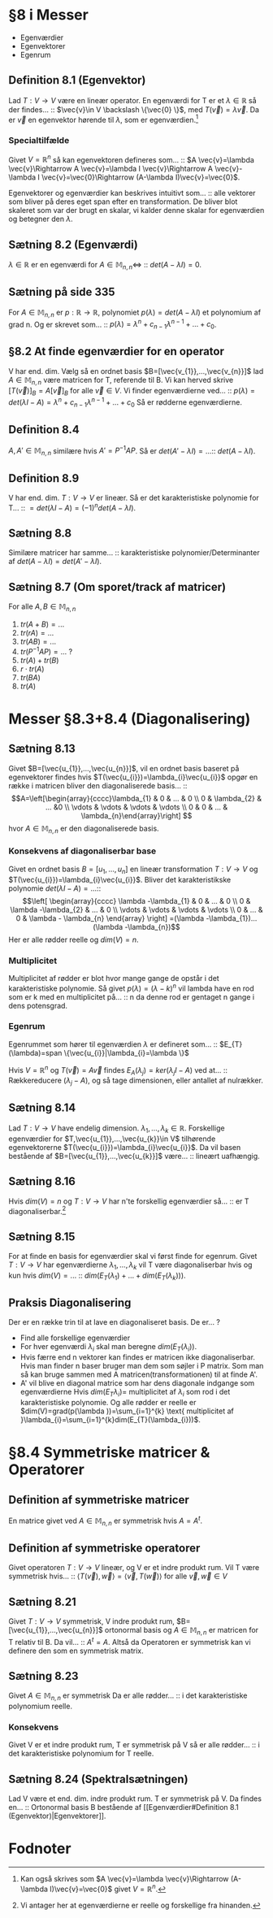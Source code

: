 # §8 i Messer
- Egenværdier
- Egenvektorer
- Egenrum
## Definition 8.1 (Egenvektor)
Lad $T:V \to V$ være en lineær operator. En egenværdi for T er et $\lambda \in \mathbb{R}$ så der findes... :: $\vec{v}\in V \backslash \{\vec{0} \}$, med $T(\vec{v})=\lambda \vec{v}$. Da er $\vec{v}$ en egenvektor hørende til $\lambda$, som er egenværdien.[^1]
<!--SR:!2023-01-15,3,250-->

### Specialtilfælde
Givet $V=\mathbb{R}^{n}$ så kan egenvektoren defineres som... :: $A \vec{v}=\lambda \vec{v}\Rightarrow A \vec{v}=\lambda I \vec{v}\Rightarrow A \vec{v}-\lambda I \vec{v}=\vec{0}\Rightarrow (A-\lambda I)\vec{v}=\vec{0}$.
<!--SR:!2023-01-17,4,276-->

Egenvektorer og egenværdier kan beskrives intuitivt som... :: alle vektorer som bliver på deres eget span efter en transformation. De bliver blot skaleret som var der brugt en skalar, vi kalder denne skalar for egenværdien og betegner den $\lambda$.
<!--SR:!2023-01-16,4,272-->

## Sætning 8.2 (Egenværdi)
$\lambda \in \mathbb{R}$ er en egenværdi for $A \in \mathbb{M}_{n,n}\Leftrightarrow$ :: $det(A-\lambda I)=0$.
<!--SR:!2023-01-16,4,272-->

## Sætning på side 335
For $A \in \mathbb{M}_{n,n}$ er $p:\mathbb{R}\to \mathbb{R}$, polynomiet $p(\lambda )=det(A-\lambda I)$ et polynomium af grad n. Og er skrevet som... :: $p(\lambda )=\lambda ^{n}+c_{n-1}\lambda ^{n-1}+...+c_{0}$.
<!--SR:!2023-01-16,4,270-->

## §8.2 At finde egenværdier for en operator
V har end. dim. Vælg så en ordnet basis $B=[\vec{v_{1}},...,\vec{v_{n}}]$ lad $A \in \mathbb{M}_{n,n}$ være matricen for T, referende til B. Vi kan herved skrive $[T(\vec{v})]_{B}=A [\vec{v}]_{B}$ for alle $\vec{v}\in V$. Vi finder egenværdierne ved... :: $p(\lambda )=det(\lambda I-A)=\lambda ^{n}+c_{n-1 }\lambda ^{n-1}+...+c_{0}$  Så er rødderne egenværdierne.
<!--SR:!2023-01-17,4,276-->

## Definition 8.4
$A,A' \in \mathbb{M}_{n,n}$ similære hvis $A'=P^{-1}AP$. Så er $det(A'-\lambda I)=...$:: $det(A-\lambda I)$.
<!--SR:!2023-01-16,3,256-->

## Definition 8.9
V har end. dim. $T:V \to V$ er lineær. Så er det karakteristiske polynomie for T... :: $=det(\lambda I-A)=(-1)^{n}det(A-\lambda I)$.
<!--SR:!2023-01-15,3,250-->

## Sætning 8.8
Similære matricer har samme... :: karakteristiske polynomier/Determinanter af $det(A-\lambda I)=det(A'-\lambda I)$.
<!--SR:!2023-01-16,4,272-->

## Sætning 8.7 (Om sporet/track af matricer)
For alle $A,B \in \mathbb{M}_{n,n}$
1. $tr(A+B)=...$
2. $tr(rA)=...$
3. $tr(AB)=...$
4. $tr(P^{-1}AP)=...$
?
1. $tr(A)+tr(B)$
2. $r \cdot tr(A)$
3. $tr(BA)$
4. $tr(A)$
<!--SR:!2023-01-17,4,276-->

# Messer §8.3+8.4 (Diagonalisering)
## Sætning 8.13
Givet $B=[\vec{u_{1}},...,\vec{u_{n}}]$, vil en ordnet basis baseret på egenvektorer findes hvis $T(\vec{u_{i}})=\lambda_{i}\vec{u_{i}}$ opgør en række i matricen bliver den diagonaliserede basis... :: $$A=\left[\begin{array}{cccc}\lambda_{1} & 0 & ... & 0 \\ 0 & \lambda_{2} & ... &0 \\ \vdots & \vdots & \vdots & \vdots \\ 0 & 0 & ... & \lambda_{n}\end{array}\right] $$hvor $A \in \mathbb{M}_{n,n}$ er den diagonaliserede basis.
<!--SR:!2023-01-16,3,256-->
### Konsekvens af diagonaliserbar base
Givet en ordnet basis $B=[u_{1},...,u_{n}]$ en lineær transformation $T:V \to V$ og $T(\vec{u_{i}})=\lambda_{i}\vec{u_{i}}$. Bliver det karakteristikske polynomie $det(\lambda I-A)=...$:: $$\left[
\begin{array}{cccc}
\lambda -\lambda_{1} & 0 & ... & 0 \\ 
0 & \lambda -\lambda_{2} & ... & 0 \\ 
\vdots & \vdots & \vdots & \vdots \\ 
0 & ... & 0 & \lambda - \lambda_{n}
\end{array}
\right] =(\lambda -\lambda_{1})...(\lambda -\lambda_{n})$$Her er alle rødder reelle og $dim(V)=n$.

### Multiplicitet
Multiplicitet af rødder er blot hvor mange gange de opstår i det karakteristiske polynomie. Så givet $p(\lambda )=(\lambda -k)^{n}$ vil lambda have en rod som er k med en multiplicitet på... :: n da denne rod er gentaget n gange i dens potensgrad.
<!--SR:!2023-01-16,4,272-->

### Egenrum
Egenrummet som hører til egenværdien $\lambda$ er defineret som... :: $E_{T}(\lambda)=span \{\vec{u_{i}}|\lambda_{i}=\lambda  \}$
<!--SR:!2023-01-15,3,252-->
Hvis $V=\mathbb{R}^{n}$ og $T(\vec{v})=A \vec{v}$ findes $E_{A}(\lambda_{j})=ker(\lambda_{j}I-A)$ ved at... :: Rækkereducere $(\lambda_{j}-A)$, og så tage dimensionen, eller antallet af nulrækker.
<!--SR:!2023-01-14,1,236-->

## Sætning 8.14
Lad $T:V \to V$ have endelig dimension. $\lambda_{1},...,\lambda_{k} \in \mathbb{R}$. Forskellige egenværdier for $T,\vec{u_{1}},...,\vec{u_{k}}\in V$ tilhørende egenvektorerne $T(\vec{u_{i}})=\lambda_{i}\vec{u_{i}}$. Da vil basen bestående af $B=[\vec{u_{1}},...,\vec{u_{k}}]$ være... :: lineært uafhængig.
<!--SR:!2023-01-15,3,252-->

## Sætning 8.16
Hvis $dim(V)=n$ og $T:V \to V$ har n'te forskellig egenværdier så... :: er T diagonaliserbar.[^2]
<!--SR:!2023-01-14,1,236-->

## Sætning 8.15
For at finde en basis for egenværdier skal vi først finde for egenrum. Givet $T:V \to V$ har egenværdierne $\lambda_{1},...,\lambda_{k}$ vil T være diagonaliserbar hvis og kun hvis $dim(V)=...$ :: $dim(E_{T}(\lambda_{1})+...+dim(E_{T}(\lambda_{k})))$.
<!--SR:!2023-01-15,3,252-->

## Praksis Diagonalisering
Der er en række trin til at lave en diagonaliseret basis.
De er...
?
- Find alle forskellige egenværdier
- For hver egenværdi $\lambda_{i}$ skal man beregne $dim(E_{T}(\lambda_{i}))$.
- Hvis færre end n vektorer kan findes er matricen ikke diagonaliserbar. Hvis man finder n baser bruger man dem som søjler i P matrix. Som man så kan bruge sammen med A matricen(transformationen) til at finde A'.
- A' vil blive en diagonal matrice som har dens diagonale indgange som egenværdierne
Hvis $dim(E_{T}\lambda_{i})=$ multiplicitet af $\lambda_{i}$ som rod i det karakteristiske polynomie. Og alle rødder er reelle er $dim(V)=grad(p(\lambda ))=\sum_{i=1}^{k} \text{ multiplicitet af }\lambda_{i}=\sum_{i=1}^{k}dim(E_{T}(\lambda_{i}))$.
# §8.4 Symmetriske matricer & Operatorer
## Definition af symmetriske matricer
En matrice givet ved $A \in \mathbb{M}_{n,n}$ er symmetrisk hvis $A=A^{t}$.
## Definition af symmetriske operatorer
Givet operatoren $T:V \to V$ lineær, og V er et indre produkt rum. Vil T være symmetrisk hvis... :: $\langle T(\vec{v}),\vec{w}\rangle =\langle \vec{v},T(\vec{w})\rangle$ for alle $\vec{v},\vec{w}\in V$
<!--SR:!2023-01-15,2,232-->
## Sætning 8.21
Givet $T:V \to V$ symmetrisk, V indre produkt rum, $B=[\vec{u_{1}},...,\vec{u_{n}}]$ ortonormal basis og $A \in \mathbb{M}_{n,n}$ er matricen for T relativ til B. Da vil... :: $A^{t}=A$. Altså da Operatoren er symmetrisk kan vi definere den som en symmetrisk matrix.
<!--SR:!2023-01-16,4,272-->
## Sætning 8.23
Givet $A \in \mathbb{M}_{n,n}$ er symmetrisk Da er alle rødder... :: i det karakteristiske polynomium reelle.
<!--SR:!2023-01-16,3,256-->
### Konsekvens
Givet V er et indre produkt rum, T er symmetrisk på V så er alle rødder... :: i det karakteristiske polynomium for T reelle.
<!--SR:!2023-01-17,4,276-->

## Sætning 8.24 (Spektralsætningen)
Lad V være et end. dim. indre produkt rum. T er symmetrisk på V. Da findes en... :: Ortonormal basis B bestående af [[Egenværdier#Definition 8.1 (Egenvektor)|Egenvektorer]].
<!--SR:!2023-01-15,3,250-->

# Fodnoter
[^1]: Kan også skrives som $A \vec{v}=\lambda \vec{v}\Rightarrow (A-\lambda I)\vec{v}=\vec{0}$ givet $V = \mathbb{R}^{n}$.
[^2]: Vi antager her at egenværdierne er reelle og forskellige fra hinanden.